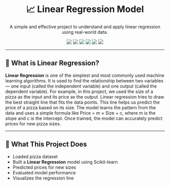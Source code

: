 <h1 align="center">📈 Linear Regression Model</h1>

<p align="center">
  A simple and effective project to understand and apply linear regression using real-world data.
</p>

<p align="center">
  <img src="https://img.shields.io/badge/Python-3776AB?style=flat-square&logo=python&logoColor=white"/>
  <img src="https://img.shields.io/badge/Numpy-013243?style=flat-square&logo=numpy&logoColor=white"/>
  <img src="https://img.shields.io/badge/Pandas-150458?style=flat-square&logo=pandas&logoColor=white"/>
  <img src="https://img.shields.io/badge/Matplotlib-11557C?style=flat-square&logo=matplotlib&logoColor=white"/>
  <img src="https://img.shields.io/badge/Seaborn-4C8CBF?style=flat-square&logo=seaborn&logoColor=white"/>
  <img src="https://img.shields.io/badge/Scikit--Learn-F7931E?style=flat-square&logo=scikit-learn&logoColor=white"/>
</p>

---

## 📌 What is Linear Regression?

**Linear Regression** is one of the simplest and most commonly used machine learning algorithms. It is used to find the relationship between two variables — one input (called the independent variable) and one output (called the dependent variable). For example, in this project, we used the size of a pizza as the input and its price as the output. Linear regression tries to draw the best straight line that fits the data points. This line helps us predict the price of a pizza based on its size. The model learns the pattern from the data and uses a simple formula like Price = m × Size + c, where m is the slope and c is the intercept. Once trained, the model can accurately predict prices for new pizza sizes.

---

## 🚀 What This Project Does

- Loaded pizza dataset 
- Built a **Linear Regression** model using Scikit-learn
- Predicted prices for new sizes
- Evaluated model performance
- Visualizes the regression line
